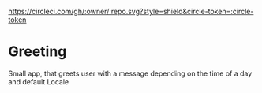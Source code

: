 https://circleci.com/gh/:owner/:repo.svg?style=shield&circle-token=:circle-token

# Greeting
Small app, that greets user with a message depending on the time of a day and default Locale


